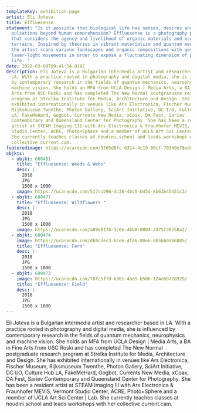 ```yaml
---
templateKey: exhibition-page
artist: Eli Joteva
title: Effluesense
statement: "Is it possible that biological life has senses, desires and
  pulsations beyond human comprehension? Effluesense is a photography project
  that considers the agency and livelihood of organic materials and ecological
  terrains. Inspired by theories in vibrant materialism and quantum mechanics,
  the artist scans various landscapes and organic compositions with gestural
  laser-light movements in order to expose a fluctuating dimension of plant
  life. "
date: 2022-03-08T09:41:54.019Z
description: Eli Joteva is a Bulgarian intermedia artist and researcher based in
  LA. With a practice rooted in photography and digital media, she is influenced
  by contemporary research in the fields of quantum mechanics, neurophysics and
  machine vision. She holds an MFA from UCLA Design | Media Arts, a BA in Fine
  Arts from USC Roski and has completed The New Normal postgraduate research
  program at Strelka Institute for Media, Architecture and Design. She has
  exhibited internationally in venues like Ars Electronica, Fischer Museum,
  Rijksmuseum Twenthe, Photon Gallery, SciArt Initiative, DC I/O, Culture Hub
  LA, FakeMeHard, Gogbot, Currents New Media, xCoax, DA Fest, Sariev
  Contemporary and Queensland Center for Photography. She has been a resident
  artist at STEAM Imaging III with Ars Electronica & Fraunhofer MEVIS, Vermont
  Studio Center, ACRE, Photo+Sphere and a member of UCLA Art Sci Center | Lab.
  She currently teaches classes at houdini.school and leads workshops with her
  collective current.cam.
featuredimage: https://ucarecdn.com/3f65d8fc-0314-4c19-86cf-70349e78ede3/
objkts:
  - objkt: 680481
    title: "Effluesense: Weeds & Webs"
    desc: |-
      2018
      JPG
      1500 x 1000
    image: https://ucarecdn.com/517ccb96-dc38-4bc0-b45d-8b63b45451c3/
  - objkt: 680477
    title: "Effluesense: Wildflowers "
    desc: |-
      2018
      JPG
      1500 x 1000
    image: https://ucarecdn.com/a89e9176-1c0e-46b8-8804-7475f30558a2/
  - objkt: 680474
    image: https://ucarecdn.com/db8cdec3-bce6-4fa6-80e6-0b5bb0ab6885/
    title: "Effluesense: Fern"
    desc: |-
      2018
      JPG
      1500 x 1000
  - objkt: 680473
    image: https://ucarecdn.com/78fc5f7d-b901-4a85-b506-124e6b728929/
    title: "Effluesense: Field"
    desc: |-
      2018
      JPG
      1500 x 1000
---
```

Eli Joteva is a Bulgarian intermedia artist and researcher based in LA. With a practice rooted in photography and digital media, she is influenced by contemporary research in the fields of quantum mechanics, neurophysics and machine vision. She holds an MFA from UCLA Design | Media Arts, a BA in Fine Arts from USC Roski and has completed The New Normal postgraduate research program at Strelka Institute for Media, Architecture and Design. She has exhibited internationally in venues like Ars Electronica, Fischer Museum, Rijksmuseum Twenthe, Photon Gallery, SciArt Initiative, DC I/O, Culture Hub LA, FakeMeHard, Gogbot, Currents New Media, xCoax, DA Fest, Sariev Contemporary and Queensland Center for Photography. She has been a resident artist at STEAM Imaging III with Ars Electronica & Fraunhofer MEVIS, Vermont Studio Center, ACRE, Photo+Sphere and a member of UCLA Art Sci Center | Lab. She currently teaches classes at houdini.school and leads workshops with her collective current.cam.